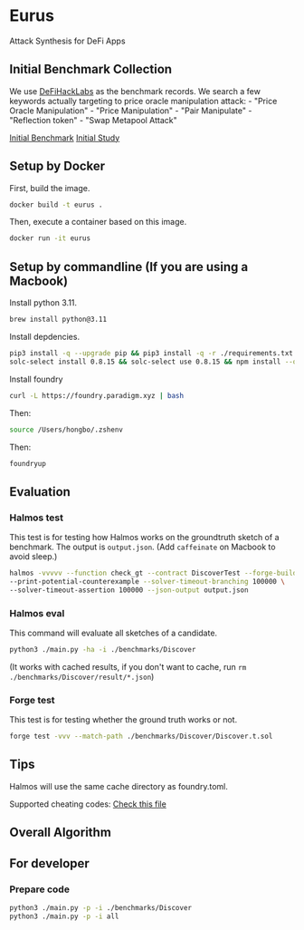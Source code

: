 # Eurus
Attack Synthesis for DeFi Apps

## Initial Benchmark Collection
We use [DeFiHackLabs](https://github.com/SunWeb3Sec/DeFiHackLabs/tree/main) as the benchmark records. 
We search a few keywords actually targeting to price oracle manipulation attack:
    - "Price Oracle Manipulation"
    - "Price Manipulation"
    - "Pair Manipulate"
    - "Reflection token"
    - "Swap Metapool Attack"

[Initial Benchmark](https://docs.google.com/spreadsheets/d/1Lv_MobKl0fHEsKa3oUU9-YnTsg_f9afePEtP_zSXU1c/edit?usp=sharing)
[Initial Study](https://docs.google.com/document/d/1GLrh-LDtsVapd0acO_sXS0HsohMXxJ6p2bjj6VbaNSw/edit?usp=sharing)

## Setup by Docker
First, build the image. 
```bash
docker build -t eurus .
```
Then, execute a container based on this image.
```bash
docker run -it eurus
```

## Setup by commandline (If you are using a Macbook)
Install python 3.11.
```bash
brew install python@3.11
```

Install depdencies.
```bash
pip3 install -q --upgrade pip && pip3 install -q -r ./requirements.txt && \
solc-select install 0.8.15 && solc-select use 0.8.15 && npm install --quiet --save-dev
```

Install foundry
```bash
curl -L https://foundry.paradigm.xyz | bash
```
Then:
```bash
source /Users/hongbo/.zshenv
```
Then:
```bash
foundryup
```

## Evaluation

### Halmos test
This test is for testing how Halmos works on the groundtruth sketch of a benchmark.
The output is `output.json`.
(Add `caffeinate` on Macbook to avoid sleep.)
```bash
halmos -vvvvv --function check_gt --contract DiscoverTest --forge-build-out .cache \
--print-potential-counterexample --solver-timeout-branching 100000 \
--solver-timeout-assertion 100000 --json-output output.json
```

### Halmos eval
This command will evaluate all sketches of a candidate.
```bash
python3 ./main.py -ha -i ./benchmarks/Discover
```
(It works with cached results, if you don't want to cache, run `rm ./benchmarks/Discover/result/*.json`)

### Forge test
This test is for testing whether the ground truth works or not.
```bash
forge test -vvv --match-path ./benchmarks/Discover/Discover.t.sol
```

## Tips
Halmos will use the same cache directory as foundry.toml.

Supported cheating codes: [Check this file](https://github.com/a16z/halmos/blob/6be83f77b9b4775c4c27fd262fc4b7faaf8a1a22/src/halmos/sevm.py#L1828)

## Overall Algorithm

## For developer

### Prepare code
```bash
python3 ./main.py -p -i ./benchmarks/Discover
python3 ./main.py -p -i all
```
